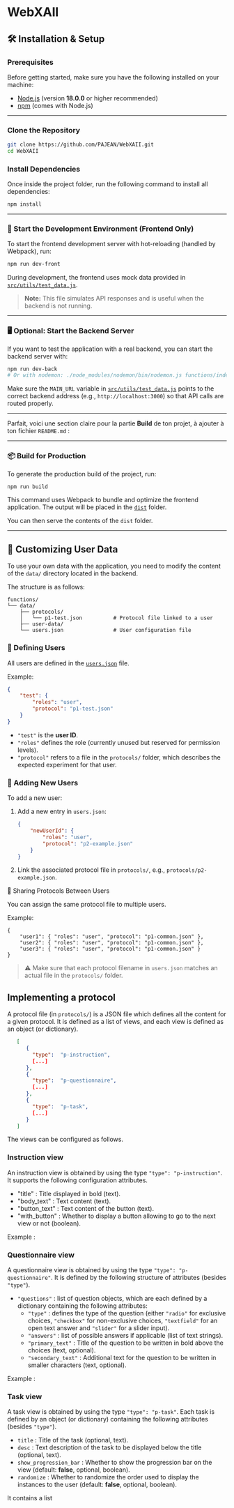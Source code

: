 # WebXAll

## 🛠️ Installation & Setup

### Prerequisites

Before getting started, make sure you have the following installed on your machine:

* [Node.js](https://nodejs.org/) (version **18.0.0** or higher recommended)
* [npm](https://www.npmjs.com/) (comes with Node.js)

---

### Clone the Repository

```bash
git clone https://github.com/PAJEAN/WebXAII.git
cd WebXAII
```

### Install Dependencies

Once inside the project folder, run the following command to install all dependencies:

```bash
npm install
```

---

### 🚀 Start the Development Environment (Frontend Only)

To start the frontend development server with hot-reloading (handled by Webpack), run:

```bash
npm run dev-front
```

During development, the frontend uses mock data provided in [`src/utils/test_data.js`](src/utils/test_data.js).

> **Note:** This file simulates API responses and is useful when the backend is not running.

---

### 🖥️ Optional: Start the Backend Server

If you want to test the application with a real backend, you can start the backend server with:

```bash
npm run dev-back
# Or with nodemon: ./node_modules/nodemon/bin/nodemon.js functions/index.js
```

Make sure the `MAIN_URL` variable in [`src/utils/test_data.js`](src/utils/test_data.js) points to the correct backend address (e.g., `http://localhost:3000`) so that API calls are routed properly.

---

Parfait, voici une section claire pour la partie **Build** de ton projet, à ajouter à ton fichier `README.md` :

---

### 📦 Build for Production

To generate the production build of the project, run:

```bash
npm run build
```

This command uses Webpack to bundle and optimize the frontend application. The output will be placed in the [`dist`](./dist) folder.

You can then serve the contents of the `dist` folder.

---

## 🧩 Customizing User Data

To use your own data with the application, you need to modify the content of the `data/` directory located in the backend.

The structure is as follows:

```
functions/
└── data/
    ├── protocols/
    │   └── p1-test.json          # Protocol file linked to a user
    ├── user-data/
    └── users.json                # User configuration file
```

### 👤 Defining Users

All users are defined in the [`users.json`](functions/data/users.json) file.

Example:

```json
{
    "test": {
        "roles": "user",
        "protocol": "p1-test.json"
    }
}
```

* `"test"` is the **user ID**.
* `"roles"` defines the role (currently unused but reserved for permission levels).
* `"protocol"` refers to a file in the `protocols/` folder, which describes the expected experiment for that user.

### 📁 Adding New Users

To add a new user:

1. Add a new entry in `users.json`:

   ```json
   {
       "newUserId": {
           "roles": "user",
           "protocol": "p2-example.json"
       }
   }
   ```
2. Link the associated protocol file in `protocols/`, e.g., `protocols/p2-example.json`.

🔁 Sharing Protocols Between Users

You can assign the same protocol file to multiple users.

Example:

```
{
    "user1": { "roles": "user", "protocol": "p1-common.json" },
    "user2": { "roles": "user", "protocol": "p1-common.json" },
    "user3": { "roles": "user", "protocol": "p1-common.json" }
}
```

> ⚠️ Make sure that each protocol filename in `users.json` matches an actual file in the `protocols/` folder.

## Implementing a protocol

A protocol file (in `protocols/`) is a JSON file which defines all the content for a given protocol. It is defined as
a list of views, and each view is defined as an object (or dictionary).

```json
   [
      {
        "type":  "p-instruction",
        [...]
      },
      {
        "type":  "p-questionnaire",
        [...]
      },
      {
        "type":  "p-task",
        [...]
      }
   ]
```
The views can be configured as follows.

### Instruction view

An instruction view is obtained by using the type ```"type": "p-instruction"```.
It supports the following configuration attributes.
* "title" : Title displayed in bold (text).
* "body_text" : Text content (text).
* "button_text" : Text content of the button (text).
* "with_button" : Whether to display a button allowing to go to the next view or not (boolean).

Example :

### Questionnaire view

A questionnaire view is obtained by using the type ```"type": "p-questionnaire"```. It is defined by the following 
structure of attributes (besides ```"type"```).
* ```"questions"``` : list of question objects, which are each defined by a dictionary containing the following attributes:
  * ```"type"``` : defines the type of the question (either ```"radio"``` for exclusive choices, ```"checkbox"``` for non-exclusive
  choices, ```"textfield"``` for an open text answer and ```"slider"``` for a slider input).
  * ```"answers"``` : list of possible answers if applicable (list of text strings).
  * ```"primary_text"``` : Title of the question to be written in bold above the choices (text, optional).
  * ```"secondary_text"``` : Additional text for the question to be written in smaller characters (text, optional).

Example :

### Task view

A task view is obtained by using the type ```"type": "p-task"```. Each task is defined by an object (or dictionary) 
containing the following attributes (besides ```"type"```).
* ```title``` : Title of the task (optional, text).
* ```desc``` : Text description of the task to be displayed below the title (optional, text).
* ```show_progression_bar``` : Whether to show the progression bar on the view (default: **false**, optional, boolean).
* ```randomize``` : Whether to randomize the order used to display the instances to the user (default: **false**, optional, boolean).


It contains a list 
